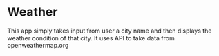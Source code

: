# Weather
This app simply takes input from user a city name and then displays the weather condition of that city.
It uses API to take data from openweathermap.org
